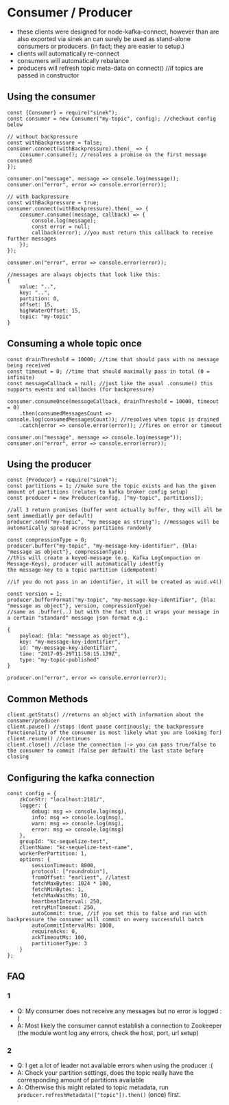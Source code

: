 # Consumer / Producer
- these clients were designed for node-kafka-connect, however
than are also exported via sinek an can surely be used as stand-alone
consumers or producers. (in fact; they are easier to setup.)
- clients will automatically re-connect
- consumers will automatically rebalance
- producers will refresh topic meta-data on connect() //if topics are passed in constructor

## Using the consumer

```es6
const {Consumer} = require("sinek");
const consumer = new Consumer("my-topic", config); //checkout config below

// without backpressure
const withBackpressure = false;
consumer.connect(withBackpressure).then(_ => {
    consumer.consume(); //resolves a promise on the first message consumed
});

consumer.on("message", message => console.log(message));
consumer.on("error", error => console.error(error));

// with backpressure
const withBackpressure = true;
consumer.connect(withBackpressure).then(_ => {
    consumer.consume((message, callback) => {
        console.log(message);
        const error = null;
        callback(error); //you must return this callback to receive further messages
    });
});

consumer.on("error", error => console.error(error));

//messages are always objects that look like this:
{
    value: "..",
    key: "..",
    partition: 0,
    offset: 15,
    highWaterOffset: 15,
    topic: "my-topic"
}
```

## Consuming a whole topic once

```es6
const drainThreshold = 10000; //time that should pass with no message being received
const timeout = 0; //time that should maximally pass in total (0 = infinite)
const messageCallback = null; //just like the usual .consume() this supports events and callbacks (for backpressure)

consumer.consumeOnce(messageCallback, drainThreshold = 10000, timeout = 0)
    .then(consumedMessagesCount => console.log(consumedMessagesCount)); //resolves when topic is drained
    .catch(error => console.error(error)); //fires on error or timeout

consumer.on("message", message => console.log(message"));
consumer.on("error", error => console.error(error));
```

## Using the producer

```es6
const {Producer} = require("sinek");
const partitions = 1; //make sure the topic exists and has the given amount of partitions (relates to kafka broker config setup)
const producer = new Producer(config, ["my-topic", partitions]);

//all 3 return promises (buffer wont actually buffer, they will all be sent immediatly per default)
producer.send("my-topic", "my message as string"); //messages will be automatically spread across partitions randomly

const compressionType = 0;
producer.buffer("my-topic", "my-message-key-identifier", {bla: "message as object"}, compressionType);
//this will create a keyed-message (e.g. Kafka LogCompaction on Message-Keys), producer will automatically identfiy
the message-key to a topic partition (idempotent)

//if you do not pass in an identifier, it will be created as uuid.v4()

const version = 1;
producer.bufferFormat("my-topic", "my-message-key-identifier", {bla: "message as object"}, version, compressionType)
//same as .buffer(..) but with the fact that it wraps your message in a certain "standard" message json format e.g.:

{
    payload: {bla: "message as object"},
    key: "my-message-key-identifier",
    id: "my-message-key-identifier",
    time: "2017-05-29T11:58:15.139Z",
    type: "my-topic-published"
}

producer.on("error", error => console.error(error));
```

## Common Methods

```es6
client.getStats() //returns an object with information about the consumer/producer
client.pause() //stops (dont pause continously; the backpressure functionality of the consumer is most likely what you are looking for)
client.resume() //continues
client.close() //close the connection |-> you can pass true/false to the consumer to commit (false per default) the last state before closing
```

## Configuring the kafka connection

```es6
const config = {
    zkConStr: "localhost:2181/",
    logger: {
        debug: msg => console.log(msg),
        info: msg => console.log(msg),
        warn: msg => console.log(msg),
        error: msg => console.log(msg)
    },
    groupId: "kc-sequelize-test",
    clientName: "kc-sequelize-test-name",
    workerPerPartition: 1,
    options: {
        sessionTimeout: 8000,
        protocol: ["roundrobin"],
        fromOffset: "earliest", //latest
        fetchMaxBytes: 1024 * 100,
        fetchMinBytes: 1,
        fetchMaxWaitMs: 10,
        heartbeatInterval: 250,
        retryMinTimeout: 250,
        autoCommit: true, //if you set this to false and run with backpressure the consumer will commit on every successfull batch
        autoCommitIntervalMs: 1000,
        requireAcks: 0,
        ackTimeoutMs: 100,
        partitionerType: 3
    }
};
```

## FAQ

### 1
* Q: My consumer does not receive any messages but no error is logged :(
* A: Most likely the consumer cannot establish a connection to Zookeeper (the module wont log any errors, check the host, port, url setup)

### 2
* Q: I get a lot of leader not available errors when using the producer :(
* A: Check your partition settings, does the topic really have the corresponding amount of partitions available
* A: Otherwise this might related to topic metadata, run `producer.refreshMetadata(["topic"]).then()` (once) first.
